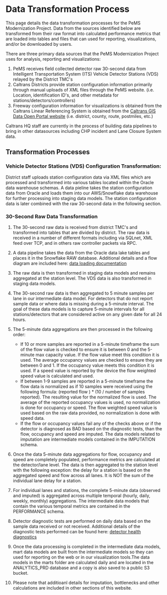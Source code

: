# Data Transformation Process

This page details the data transformation processes for the PeMS Modernization
Project. Data from the sources identified below are transformed from their raw
format into calculated performance metrics that are loaded into tables and files
that can used for reporting, visualizations, and/or be downloaded by users.

There are three primary data sources that the PeMS Modernization Project
uses for analysis, reporting and visualizations:

1. PeMS receives field collected detector raw 30-second data from Intelligent
   Transportation System (ITS) Vehicle Detector Stations (VDS) relayed by the District TMC's
2. Caltrans Districts provide station configuration information primarily through manual
   uploads of XML files through the PeMS website.
   (i.e. Location, identification ID's, and other metadata for stations/detectors/controllers)
3. Freeway configuration information for visualizations is obtained from the Caltrans Linear Referencing
   System is obtained from the [Caltrans GIS Data Open Portal website](https://gisdata-caltrans.opendata.arcgis.com/)
   (i.e. district, county, route, postmiles, etc.)

Caltrans HQ staff are currently in the process of building data pipelines
to bring in other datasources including CHP incident and Lane Closure
System data.

## Transformation Processes

### Vehicle Detector Stations (VDS) Configuration Transformation:

District staff uploads station configuration data via XML files which are processed and transformed into
various tables located within the Oracle data warehouse schemas. A data pieline takes the station configuration data
from Oracle and loads them into our AWS/Snowflake data warehouse for further processing into staging data models.
The station configuration data is later combined with the raw 30-second data in the following section.

### 30-Second Raw Data Transformation

1. The 30-second raw data is received from district TMC's and transformed into tables that are divided by district. The raw
   data is received in a number of different formats including via SQLnet, XML feed over TCP, and in others raw controller
   packets via RPC.
2. A data pipeline takes the data from the Oracle data lake tables and places it in the Snowflake RAW database. Additional
   details and a flow diagram are included here: [data loading documentation](https://cagov.github.io/caldata-mdsa-caltrans-pems/data-loading/)
3. The raw data is then transformed in staging data models and remains aggregated at the station level. The VDS data is also
   transformed in staging data models.
4. The 30-second raw data is then aggregated to 5 minute samples per lane in our intermediate data model. For detectors that
   do not report sample data or where data is missing during a 5-minute interval. The goal of these data models is to capture
   5-minute intervals for all stations/detectors that are considered active on any given date for all 24 hours.
5. The 5-minute data aggregations are then processed in the following order:

    - If 10 or more samples are reported in a 5-minute timeframe the sum of the flow value is checked to ensure it is between 0
      and the 5-minute max capacity value. If the flow value meet this condition it is used. The average occupancy values are checked
      to ensure they are between 0 and 1. If the occupancy value meets this condition it is used. If a speed value is reported by the
      device the flow weighted speed value is calculated and used.
    - If between 1-9 samples are reported in a 5-minute timeframe the flow data is normalized as if 10 samples were received using the
      following formula: (reported flow ) \* (10 / number of samples reported). The resulting value for the normalized flow is used. The
      average of the reported occupancy values is used, no normalization is done for occupancy or speed. The flow weighted speed value is
      used based on the raw data provided, no normalization is done with speed data.
    - If the flow or occupancy values fail any of the checks above or if the detector is diagnosed as BAD based on the diagnostic tests,
      than the flow, occupancy and speed are imputed. The data models related to imputation are intermediate models contained in the
      IMPUTATION schema.

6. Once the data 5-minute data aggregations for flow, occupancy and speed are completely populated, performance metrics are calculated
   at the detector/lane level. The data is then aggregated to the station level with the following exception: the delay for a station is
   based on the aggregated speed and flow across all lanes. It is NOT the sum of the individual lane delay for a station.
7. For individual lanes and stations, the complete 5-minute data (observed and imputed) is aggregated across multiple temporal
   (hourly, daily, weekly, monthly) aggregations. The intermediate data models that contain the various temporal metrics are contained
   in the PERFORMANCE schema.
8. Detector diagnostic tests are performed on daily data based on the sample data received or not received. Additional details of
   the diagnostic tests performed can be found here: [detector health diagnostics](https://cagov.github.io/caldata-mdsa-caltrans-pems/data/detector-health/)
9. Once the data processing is completed in the intermediate data models, mart data models are built from the intermediate models so
   they can used for reporting on the web or in our visualization tools.The data models in the marts folder are calculated daily and are
   located in the ANALYTICS_PRD database and a copy is also saved to a public S3 bucket.
10. Please note that additioanl details for imputation, bottlenecks and other calculations are included in other sections of this website.

